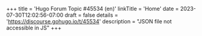 +++
title = 'Hugo Forum Topic #45534 (en)'
linkTitle = 'Home'
date = 2023-07-30T12:02:56-07:00
draft = false
details = 'https://discourse.gohugo.io/t/45534'
description = "JSON file not accessible in JS"
+++
